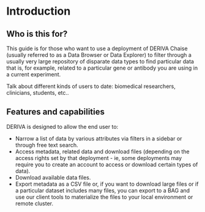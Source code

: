 # Introduction

## Who is this for?

This guide is for those who want to use a deployment of DERIVA Chaise (usually referred to as a Data Browser or Data Explorer) to filter through a usually very large repository of disparate data types to find particular data that is, for example, related to a particular gene or antibody you are using in a current experiment.

Talk about different kinds of users to date: biomedical researchers, clinicians, students, etc..

## Features and capabilities

DERIVA is designed to allow the end user to:

* Narrow a list of data by various attributes via filters in a sidebar or through free text search.
* Access metadata, related data and download files (depending on the access rights set by that deployment - ie, some deployments may require you to create an account to access or download certain types of data).
* Download available data files.
* Export metadata as a CSV file or, if you want to download large files or if a particular dataset includes many files, you can export to a BAG and use our client tools to materialize the files to your local environment or remote cluster.
